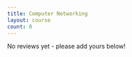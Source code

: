 ```yaml
---
title: Computer Networking
layout: course
count: 0
---
```


No reviews yet - please add yours below!
